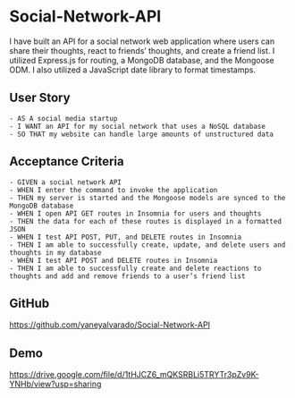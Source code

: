 # Social-Network-API
I have built an API for a social network web application where users can share their thoughts, react to friends’ thoughts, and create a friend list. I utilized Express.js for routing, a MongoDB database, and the Mongoose ODM. I also utilized a JavaScript date library to format timestamps.

## User Story
```
- AS A social media startup
- I WANT an API for my social network that uses a NoSQL database
- SO THAT my website can handle large amounts of unstructured data
```

## Acceptance Criteria
```
- GIVEN a social network API
- WHEN I enter the command to invoke the application
- THEN my server is started and the Mongoose models are synced to the MongoDB database
- WHEN I open API GET routes in Insomnia for users and thoughts
- THEN the data for each of these routes is displayed in a formatted JSON
- WHEN I test API POST, PUT, and DELETE routes in Insomnia
- THEN I am able to successfully create, update, and delete users and thoughts in my database
- WHEN I test API POST and DELETE routes in Insomnia
- THEN I am able to successfully create and delete reactions to thoughts and add and remove friends to a user’s friend list
```

## GitHub
https://github.com/yaneyalvarado/Social-Network-API

## Demo
https://drive.google.com/file/d/1tHJCZ6_mQKSRBLi5TRYTr3pZv9K-YNHb/view?usp=sharing